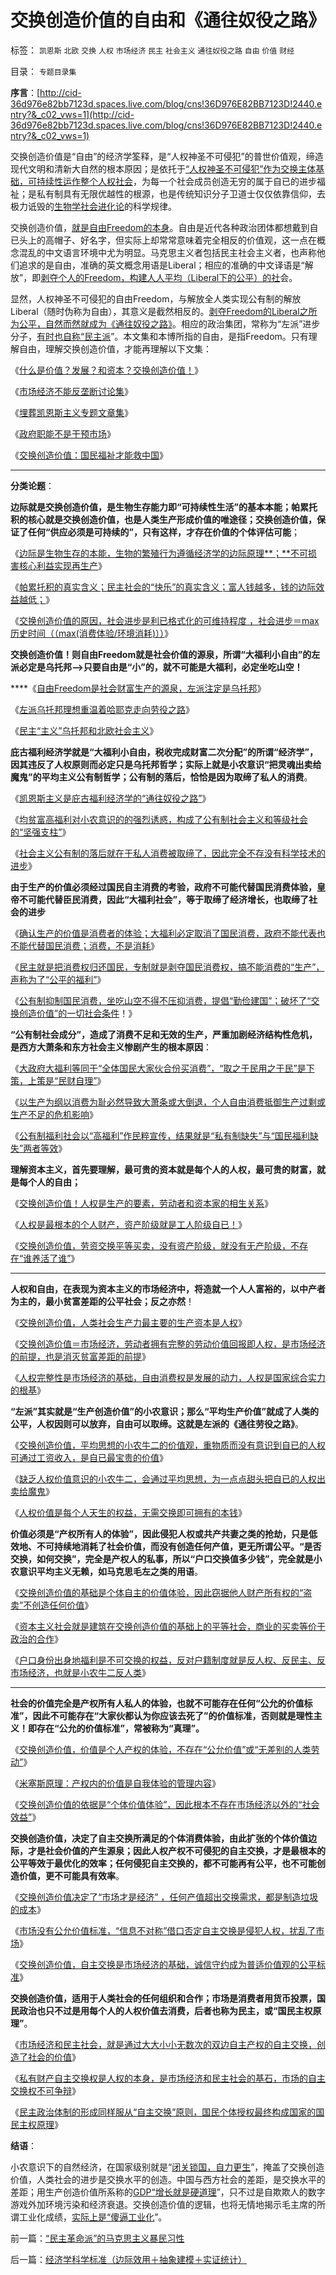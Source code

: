 # 交换创造价值的自由和《通往奴役之路》

标签： `凯恩斯` `北欧` `交换` `人权` `市场经济` `民主` `社会主义` `通往奴役之路` `自由` `价值` `财经` 

目录： `专题目录集`

**序言**：[http://cid-36d976e82bb7123d.spaces.live.com/blog/cns!36D976E82BB7123D!2440.entry?&_c02_vws=1](http://cid-36d976e82bb7123d.spaces.live.com/blog/cns!36D976E82BB7123D!2440.entry?&_c02_vws=1)

交换创造价值是“自由”的经济学筌释，是“人权神圣不可侵犯”的普世价值观，缔造现代文明和清新大自然的根本原因；是依托于[“人权神圣不可侵犯”作为交换主体基础，可持续性运作整个人权社会](../../../2009/10/20/人权对象模型和人权经济学.md)，为每一个社会成员创造无穷的属于自已的进步福祉；是私有制具有无限优越性的根源，也是传统知识分子卫道士仅仅依靠信仰，去极力诋毁的[生物学社会进化论](../../../2010/11/13/为什么“机器人”不可能成为人类的敌人.md)的科学规律。

交换创造价值，[就是自由Freedom的本身](../../../2009/2/28/与既得利益者合理妥协，就是争取和平.md)。自由是近代各种政治团体都想戴到自已头上的高帽子、好名字，但实际上却常常意味着完全相反的价值观，这一点在概念混乱的中文语言环境中尤为明显。马克思主义者包括民主社会主义者，也声称他们追求的是自由，准确的英文概念用语是Liberal；相应的准确的中文译语是“解放”，即[剥夺个人的Freedom，构建人人平均（Liberal下的公平）的社](http://hi.baidu.com/darthchn/blog/item/eac2b5f575a28efd7609d7e7.html)会。

显然，人权神圣不可侵犯的自由Freedom，与解放全人类实现公有制的解放Liberal（随时伪称为自由），其意义是截然相反的。[剥夺Freedom的Liberal之所为公平，自然而然就成为《通往奴役之路》](../../../2010/3/18/“自由平等”同样是极权主义的有效工具！.md)。相应的政治集团，常称为“左派”进步分子，[有时也自称“民主派](../../../2009/11/12/小农意识的暴力倾向和文革.md)”。本文集和本博所指的自由，是指Freedom。只有理解自由，理解交换创造价值，才能再理解以下文集：

《[什么是价值？发展？和资本？交换创造价值！](../../../2011/2/6/什么是价值？发展？和资本？交换创造价值！.md)》

《[市场经济不能反垄断讨论集](../../../2009/9/17/市场经济不能反垄断讨论集.md)》

《[埋葬凯恩斯主义专题文章集](%E5%9F%8B%E8%91%AC%E5%87%AF%E6%81%A9%E6%96%AF%E4%B8%BB%E4%B9%89%E4%B8%93%E9%A2%98%E6%96%87%E7%AB%A0%E9%9B%86)》

《[政府职能不是干预市场](../../../2011/1/3/政府职能不是干预市场.md)》

《[交换创造价值：国民福祉才能救中国](../../../2011/2/12/交换创造价值：国民福祉才能救中国.md)》

****

**分类论题**：





**边际就是交换创造价值，是生物生存能力即“可持续性生活”的基本本能；帕累托积的核心就是交换创造价值，也是人类生产形成价值的唯途径；交换创造价值，保证了任何“供应必须是可持续的”，只有这样，才存在价值的个体评估可能**；

《[边际是生物生存的本能，生物的繁殖行为遵循经济学的边际原理**；**不可损害核心利益实现再生产](../../../2010/12/24/计划生育的“科学依据”是伪造的.md)》

《[帕累托积的真实含义；民主社会的“快乐”的真实含义；富人钱越多，钱的边际效益越低；](../../../2010/12/22/看见别人快乐他就很痛苦，和帕累托累进.md)》

《[交换创造价值的原因，社会进步是利已格式化的可维持程度
，社会进步＝max历史时间（（max(消费体验/环境消耗)））](../../../2010/4/8/社会进步是利已格式化的可维持程度.md)》



**交换创造价值！则自由Freedom就是社会价值的源泉，所谓“大福利小自由”的左派必定是乌托邦——>只要自由是“小”的，就不可能是大福利，必定坐吃山空！**

****《[自由Freedom是社会财富生产的源泉，左派注定是乌托邦](../../../2009/6/26/自由是社会财富生产的源泉，左派注定是乌托邦.md)》

《[左派乌托邦理想重温着哈耶克走向劳役之路](../../../2009/7/18/左派乌托邦理想重温着哈耶克走向劳役之路.md)》

《[民主“主义”乌托邦和北欧社会主义](../../../2009/11/15/民主“主义”乌托邦和北欧社会主义.md)》



**庇古福利经济学就是“大福利小自由，税收完成财富二次分配”的所谓“经济学”，因其违反了人权原则而必定只是乌托邦哲学；实际上就是小农意识“把灵魂出卖给魔鬼”的平均主义公有制哲学；公有制的落后，恰恰是因为取缔了私人的消费**。

《[凯恩斯主义是庇古福利经济学的“通往奴役之路”](../../../2011/1/25/凯恩斯是庇古的“通往奴役之路”.md)》

《[均贫富高福利对小农意识的的强烈诱惑，构成了公有制社会主义和等级社会的“坚强支柱”](../../../2009/9/7/均贫富高福利对小农意识的的强烈诱惑.md)》

《[社会主义公有制的落后就在于私人消费被取缔了，因此完全不存没有科学技术的进步](../../../2010/4/23/公有制落后因私人消费被取缔.md)》



**由于生产的价值必须经过国民自主消费的考验，政府不可能代替国民消费体验，皇帝不可能代替臣民消费，因此“大福利社会”，等于取缔了经济增长，也取缔了社会的进步**

《[确认生产的价值是消费者的体验；大福利必定取消了国民消费，政府不能代表也不能代替国民消费；消费，不是消耗](../../../2010/3/27/生产的价值是消费者的体验；政府无法代替.md)》

《[民主就是把消费权归还国民，专制就是剥夺国民消费权，搞不能消费的“生产”，声称为了“公平的福利”](../../../2010/7/4/民主就是把消费权归还国民.md)》

《[公有制抑制国民消费，坐吃山空不得不压抑消费，提倡“勤俭建国”；破坏了“交换创造价值”的一切社会条件](../../../2010/9/13/公有制社会不需要海军；中央集权不允许存在海军.md)！》



**“公有制社会成分”，造成了消费不足和无效的生产，严重加剧经济结构性危机，是西方大萧条和东方社会主义惨剧产生的根本原因**：

《[大政府大福利等同于“全体国民大家伙合份买消费”，“取之于民用之于民”是下策，上策是“民财自理”](../../../2010/3/28/大政府大福利公有制等同于“国民大家伙合份买消费”.md)》

《[以生产为纲以消费为耻必然导致大萧条或大倒退，个人自由消费抵御生产过剩或生产不足的危机影响](../../../2010/4/22/以消费为耻必然导致大萧条或大倒退.md)》

《[公有制福利社会以“高福利”作民粹宣传，结果就是“私有制缺失”与“国民福利缺失”两者等效](../../../2010/3/28/股市是市场经济的工具，不是计划经济的手段.md)》



**理解资本主义，首先要理解，最可贵的资本就是每个人的人权，最可贵的财富，就是每个人的自由；**

《[交换创造价值！人权是生产的要素，劳动者和资本家的相生关系](../../../2009/10/15/人权是生产的要素，劳动者和资本家的相生关系.md)》

《[人权是最根本的个人财产，资产阶级就是工人阶级自已！](../../../2010/1/14/为什么说资产阶级就是工人阶级自已？.md)》

《[交换创造价值，劳资交换平等买卖，没有资产阶级，就没有无产阶级，不存在“谁养活了谁”](../../../2009/10/14/劳资公平交易谁养活了谁.md)》

****

**人权和自由，在表现为资本主义的市场经济中，将造就一个人人富裕的，以中产者为主的，最小贫富差距的公平社会；反之亦然**！

《[交换创造价值，人类社会生产力最主要的生产资本是人权](../../../2009/7/9/人类社会生产力最主要的生产资本是人权.md)》

《[交换创造价值＝市场经济，劳动者拥有完整的劳动价值回报即人权，是市场经济的前提，也是消灭贫富差距的前提](../../../2010/1/25/只有劳动者拥有完整人权价值才能救中国.md)》

《[人权完整性是市场经济的基础，自由消费权是发展的动力，人权是国家综合实力的根基](../../../2010/1/24/人权完整性对国家利益的价值.md)》



**“左派”其实就是“生产创造价值”的小农意识；那么“平均生产价值”就成了人类的公平，人权因则可以放弃，自由可以取缔。这就是左派的《通往劳役之路》**。

《[交换创造价值，平均思想的小农牛二的价值观，重物质而没有意识到自已的人权可通过工资收入，是自已最宝贵的价值](../../../2009/11/14/小农历史经济中形成的“一无所有”的小农意识.md)》

《[缺乏人权价值意识的小农牛二，会通过平均思想，为一点点甜头把自已的人权出卖给魔鬼](../../../2009/11/14/市场经济观点下小农的“愚蠢交换”.md)》

《[人权价值是每个人天生的权益，无需交换即可拥有的本钱](../../../2009/11/14/市场经济观点下小农的“愚蠢交换”.md)》



**价值必须是“产权所有人的体验”，因此侵犯人权或共产共妻之类的抢劫，只是低效地、不可持续地消耗了社会价值，而没有创造任何产值，更无所谓公平。“是否交换，如何交换”，完全是产权人的私事，所以“户口交换值多少钱”，完全就是小农意识平均主义无赖，如马克思毛左之类的用语**。

《[交换创造价值的基础是个体自主的价值体验，因此窃据他人财产所有权的“盗卖”不创造任何价值](../../../2009/11/3/权益的来源和无需交换而先天具备的权益.md)》

《[资本主义社会就是建筑在交换创造价值的基础上的平等社会，商业的买卖等价于政治的合作](../../../2009/10/30/资本主义和公民主义，和社会特权.md)》

《[户口身份出身地福利是不可交换的权益，反对户籍制度就是反人权、反民主、反市场经济，也就是小农牛二反人类](../../../2009/9/1/户口不是政府福利也不是可交换的品种.md)》

****

**社会的价值完全是产权所有人私人的体验，也就不可能存在任何“公允的价值标准”，因此不可能存在“大家伙都认为你应该去死了”的价值标准，否则就是理性主义！即存在“公允的价值标准”，常被称为“真理”。**

《[交换创造价值，价值是个人产权的体验，不存在“公允价值”或“无差别的人类劳动”](../../../2010/9/20/特权是弱者；特权就是贪污；市场无“公允价值标准”.md)》

《[米塞斯原理：产权内的价值是自我体验的管理内容](../../../2010/2/6/专制和民主是产权内外组织形式的适应.md)》

《[交换创造价值的依据是“个体价值体验”，因此根本不存在市场经济以外的“社会效益”](../../../2009/3/30/单一价值标准；市场即物流.md)》



**交换创造价值，决定了自主交换所满足的个体消费体验，由此扩张的个体价值边际，才是社会价值的产生源泉；因此人权产权不可侵犯的自主交换，才是最根本的公平等效于最优化的效率；任何侵犯自主交换的，都不可能再有公平，也不可能创造价值，更不可能具有效率**。

《[交换创造价值决定了“市场才是经济”
，任何产值超出交换需求，都是制造垃圾的成本](../../../2009/12/18/交换创造价值决定了“市场才是经济”.md)》

《[市场没有公允价值标准，“信息不对称”借口否定自主交换是侵犯人权，扰乱了市场](../../../2010/1/29/老子思想是极右；“信息不对称”是左帽.md)》

《[交换创造价值，自主交换是市场经济的基础，诚信守约成为普适价值观的公平标准](../../../2010/1/29/为什么诚信守约是普适价值观的公平标准.md)》



**交换创造价值，适用于人类社会的任何组织和合作；市场是消费者用货币投票，国民政治也只不过是用每个人的人权价值去消费，后者也称为民主，或“国民主权原理”**。

《[市场经济和民主社会，就是通过大大小小无数次的双边自主产权的自主交换，创造了社会的价值](../../../2009/10/30/资本主义和公民主义，和社会特权.md)》

《[私有财产自主交换权是人权的本身，是市场经济和民主社会的基石，市场的自主交换权不可争辩](../../../2009/2/5/市场经济的自由交换原则不容争辩.md)》

《[民主政治体制的形成同样服从“自主交换”原则，国民个体授权最终构成国家的国民主权原理](../../../2010/8/6/私有制社会的逐级授权，公权和特权的形成，.md)》



**结语**：

小农意识下的自然经济，在国家级别就是“[闭关锁国，自力更生](../../../2009/12/25/自力更生国防建设是小农意识历史经验.md)”，掩盖了交换创造价值，人类社会的进步是交换水平的创造。中国与西方社会的差距，是交换水平的差距；用生产创造价值所系称的[GDP“增长就是硬道理](../../../2009/9/16/亵渎自然母亲的“发展就是硬道理”.md)”，只不过是自欺欺人的数字游戏外加环境污染和经济衰退。交换创造价值的逻辑，也将无情地揭示毛主席的所谓工业化成绩，[实际上是“傻逼工业化](../../../2009/8/2/工业化一定创造价值吗.md)”。

前一篇：[“民主革命派”的马克思主义暴民习性](../../../2011/2/19/“民主革命派”的马克思主义暴民习性.md)

后一篇：[经济学科学标准（边际效用＋抽象建模＋实证统计）](../../../2011/2/20/经济学科学标准（边际效用＋抽象建模＋实证统计）.md)